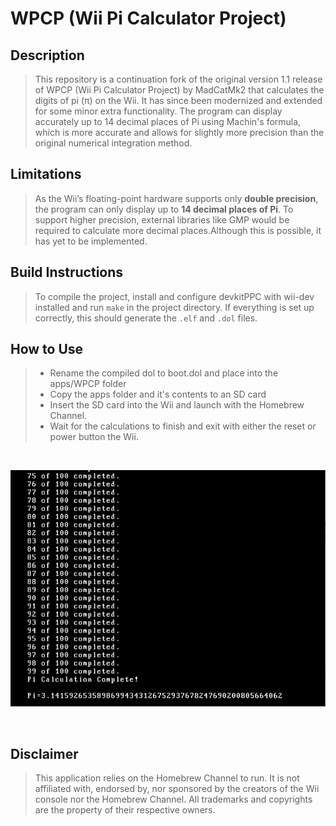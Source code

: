 # WPCP (Wii Pi Calculator Project)

## Description

> This repository is a continuation fork of the original version 1.1 release of WPCP (Wii Pi Calculator Project) by MadCatMk2 that calculates the digits of pi (π) on the Wii.
  It has since been modernized and extended for some minor extra functionality. The program can display accurately up to 14 decimal places of Pi using Machin's formula,
  which is more accurate and allows for slightly more precision than the original numerical integration method.

## Limitations

> As the Wii’s floating-point hardware supports only **double precision**,
  the program can only display up to **14 decimal places of Pi**. To support higher precision, external   libraries like GMP would be required to calculate more decimal places.Although this is possible, it has yet to be implemented.


## Build Instructions

> To compile the project, install and configure devkitPPC with wii-dev installed and run `make` in the project directory. If everything is set up correctly, this should generate the `.elf` and `.dol` files.

## How to Use


> - Rename the compiled dol to boot.dol and place into the apps/WPCP folder
> - Copy the apps folder and it's contents to an SD card
> - Insert the SD card into the Wii and launch with the Homebrew Channel.
> - Wait for the calculations to finish and exit with either the reset or power button the Wii.

&nbsp;

![WPCP 1.1 Screenshot](https://github.com/DeltaResero/WPCPP/blob/main/extras/wpcp_v1-1_screenshot.png?raw=true)

&nbsp;

## Disclaimer

> This application relies on the Homebrew Channel to run. It is not affiliated with, endorsed by, nor sponsored by the creators of the Wii console nor the Homebrew Channel.
  All trademarks and copyrights are the property of their respective owners.
